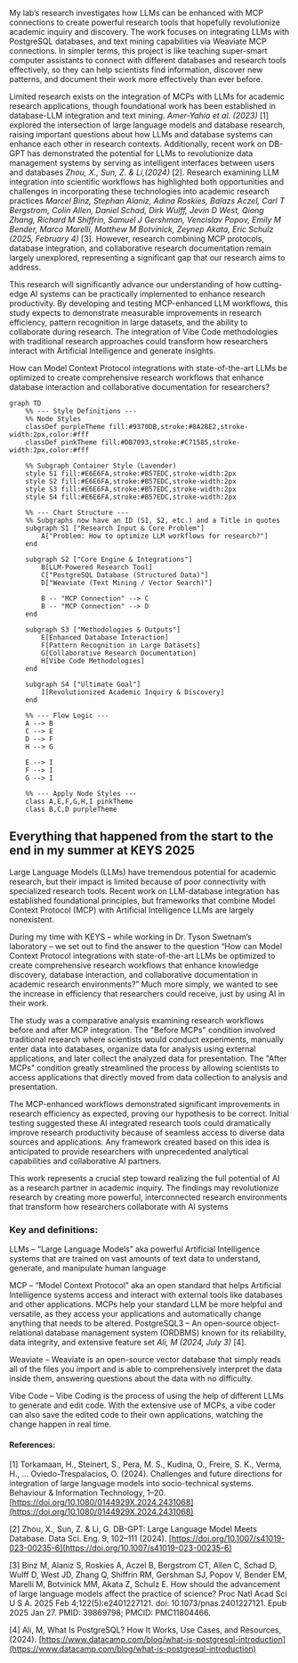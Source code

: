 My lab’s research investigates how LLMs can be enhanced with MCP connections to create powerful research tools that hopefully revolutionize academic inquiry and discovery. The work focuses on integrating LLMs with PostgreSQL databases, and text mining capabilities via Weaviate MCP connections. In simpler terms, this project is like teaching super-smart computer assistants to connect with different databases and research tools effectively, so they can help scientists find information, discover new patterns, and document their work more effectively than ever before.

Limited research exists on the integration of MCPs with LLMs for academic research applications, though foundational work has been established in database-LLM integration and text mining. _Amer-Yahia et al. (2023)_ [1] explored the intersection of large language models and database research, raising important questions about how LLMs and database systems can enhance each other in research contexts. Additionally, recent work on DB-GPT has demonstrated the potential for LLMs to revolutionize data management systems by serving as intelligent interfaces between users and databases _Zhou, X., Sun, Z. & Li,(2024)_ [2]. Research examining LLM integration into scientific workflows has highlighted both opportunities and challenges in incorporating these technologies into academic research practices _Marcel Binz, Stephan Alaniz, Adina Roskies, Balazs Aczel, Carl T Bergstrom, Colin Allen, Daniel Schad, Dirk Wulff, Jevin D West, Qiong Zhang, Richard M Shiffrin, Samuel J Gershman, Vencislav Popov, Emily M Bender, Marco Marelli, Matthew M Botvinick, Zeynep Akata, Eric Schulz (2025, February 4)_ [3]. However, research combining MCP protocols, database integration, and collaborative research documentation remain largely unexplored, representing a significant gap that our research aims to address.

This research will significantly advance our understanding of how cutting-edge AI systems can be practically implemented to enhance research productivity. By developing and testing MCP-enhanced LLM workflows, this study expects to demonstrate measurable improvements in research efficiency, pattern recognition in large datasets, and the ability to collaborate during research. The integration of Vibe Code methodologies with traditional research approaches could transform how researchers interact with Artificial Intelligence and generate insights.
 
How can Model Context Protocol integrations with state-of-the-art LLMs be optimized to create comprehensive research workflows that enhance database interaction  and collaborative documentation for researchers?


```mermaid
graph TD
    %% --- Style Definitions ---
    %% Node Styles
    classDef purpleTheme fill:#9370DB,stroke:#8A2BE2,stroke-width:2px,color:#fff
    classDef pinkTheme fill:#DB7093,stroke:#C71585,stroke-width:2px,color:#fff

    %% Subgraph Container Style (Lavender)
    style S1 fill:#E6E6FA,stroke:#B57EDC,stroke-width:2px
    style S2 fill:#E6E6FA,stroke:#B57EDC,stroke-width:2px
    style S3 fill:#E6E6FA,stroke:#B57EDC,stroke-width:2px
    style S4 fill:#E6E6FA,stroke:#B57EDC,stroke-width:2px

    %% --- Chart Structure ---
    %% Subgraphs now have an ID (S1, S2, etc.) and a Title in quotes
    subgraph S1 ["Research Input & Core Problem"]
        A["Problem: How to optimize LLM workflows for research?"]
    end

    subgraph S2 ["Core Engine & Integrations"]
        B[LLM-Powered Research Tool]
        C["PostgreSQL Database (Structured Data)"]
        D["Weaviate (Text Mining / Vector Search)"]
        
        B -- "MCP Connection" --> C
        B -- "MCP Connection" --> D
    end
    
    subgraph S3 ["Methodologies & Outputs"]
        E[Enhanced Database Interaction]
        F[Pattern Recognition in Large Datasets]
        G[Collaborative Research Documentation]
        H[Vibe Code Methodologies]
    end

    subgraph S4 ["Ultimate Goal"]
        I[Revolutionized Academic Inquiry & Discovery]
    end
    
    %% --- Flow Logic ---
    A --> B
    C --> E
    D --> F
    H --> G
    
    E --> I
    F --> I
    G --> I

    %% --- Apply Node Styles ---
    class A,E,F,G,H,I pinkTheme
    class B,C,D purpleTheme
```


## Everything that happened from the start to the end in my summer at KEYS 2025
Large Language Models (LLMs) have tremendous potential for academic research, but their impact is limited because of poor connectivity with specialized research tools. Recent work on LLM-database integration has established foundational principles, but frameworks that combine Model Context Protocol (MCP) with Artificial Intelligence LLMs are largely nonexistent.

During my time with KEYS – while working in Dr. Tyson Swetnam’s laboratory – we set out to find the answer to the question “How can Model Context Protocol integrations with state-of-the-art LLMs be optimized to create comprehensive research workflows that enhance knowledge discovery, database interaction, and collaborative documentation in academic research environments?” Much more simply, we wanted to see the increase in efficiency that researchers could receive, just by using AI in their work.

The study was a comparative analysis examining research workflows before and after MCP integration. The "Before MCPs" condition involved traditional research where scientists would conduct experiments, manually enter data into databases, organize data for analysis using external applications, and later collect the analyzed data for presentation. The "After MCPs" condition greatly streamlined the process by allowing scientists to access applications that directly moved from data collection to analysis and presentation.

The MCP-enhanced workflows demonstrated significant improvements in research efficiency as expected, proving our hypothesis to be correct. Initial testing suggested these AI integrated research tools could dramatically improve research productivity because of seamless access to diverse data sources and applications. Any framework created based on this idea is anticipated to provide researchers with unprecedented analytical capabilities and collaborative AI partners.

This work represents a crucial step toward realizing the full potential of AI as a research partner in academic inquiry. The findings may revolutionize research by creating more powerful, interconnected research environments that transform how researchers collaborate with AI systems


### Key and definitions:
LLMs – “Large Language Models” aka powerful Artificial Intelligence systems that are trained on vast amounts of text data to understand, generate, and manipulate human language

MCP – “Model Context Protocol” aka an open standard that helps Artificial Intelligence systems access and interact with external tools like databases and other applications. MCPs help your standard LLM be more helpful and versatile, as they access your applications and automatically change anything that needs to be altered.
PostgreSQL3 – An open-source object-relational database management system (ORDBMS) known for its reliability, data integrity, and extensive feature set _Ali, M (2024, July 3)_ [4].

Weaviate – Weaviate is an open-source vector database that simply reads all of the files you import and is able to comprehensively interpret the data inside them, answering questions about the data with no difficulty.

Vibe Code – Vibe Coding is the process of using the help of different LLMs to generate and edit code. With the extensive use of MCPs, a vibe coder can also save the edited code to their own applications, watching the change happen in real time.

#### References:
[1] Torkamaan, H., Steinert, S., Pera, M. S., Kudina, O., Freire, S. K., Verma, H., … Oviedo-Trespalacios, O. (2024). Challenges and future directions for integration of large language models into socio-technical systems. Behaviour & Information Technology, 1–20. [https://doi.org/10.1080/0144929X.2024.2431068](https://doi.org/10.1080/0144929X.2024.2431068)

[2] Zhou, X., Sun, Z. & Li, G. DB-GPT: Large Language Model Meets Database. Data Sci. Eng. 9, 102–111 (2024). [https://doi.org/10.1007/s41019-023-00235-6](https://doi.org/10.1007/s41019-023-00235-6)

[3] Binz M, Alaniz S, Roskies A, Aczel B, Bergstrom CT, Allen C, Schad D, Wulff D, West JD, Zhang Q, Shiffrin RM, Gershman SJ, Popov V, Bender EM, Marelli M, Botvinick MM, Akata Z, Schulz E. How should the advancement of large language models affect the practice of science? Proc Natl Acad Sci U S A. 2025 Feb 4;122(5):e2401227121. doi: 10.1073/pnas.2401227121. Epub 2025 Jan 27. PMID: 39869798; PMCID: PMC11804466.

[4] Ali, M, What Is PostgreSQL? How It Works, Use Cases, and Resources, (2024). [https://www.datacamp.com/blog/what-is-postgresql-introduction](https://www.datacamp.com/blog/what-is-postgresql-introduction)
